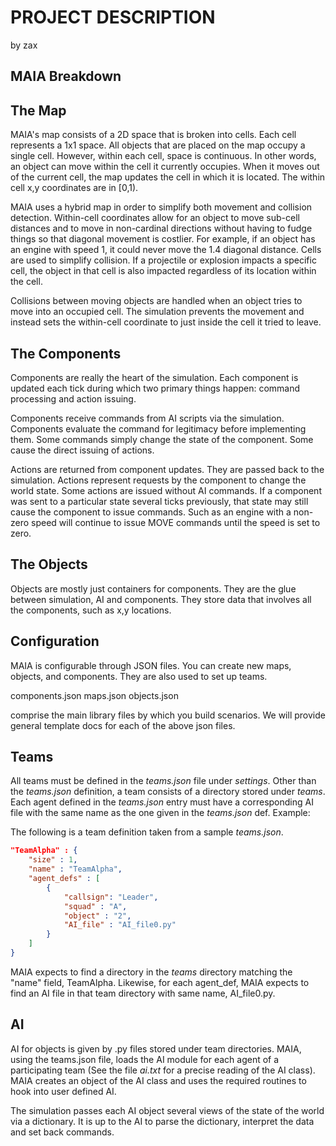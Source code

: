 
# PROJECT DESCRIPTION #
by zax              

## MAIA Breakdown

## The Map
MAIA's map consists of a 2D space that is broken into cells. Each cell represents a 1x1 space.
All objects that are placed on the map occupy a single cell. However, within each cell, space
is continuous. In other words, an object can move within the cell it currently occupies. When
it moves out of the current cell, the map updates the cell in which it is located. The within
cell x,y coordinates are in [0,1).

MAIA uses a hybrid map in order to simplify both movement and collision detection. Within-cell
coordinates allow for an object to move sub-cell distances and to move in non-cardinal directions
without having to fudge things so that diagonal movement is costlier. For example, if an object
has an engine with speed 1, it could never move the 1.4 diagonal distance. Cells are used to
simplify collision. If a projectile or explosion impacts a specific cell, the object in that cell
is also impacted regardless of its location within the cell.

Collisions between moving objects are handled when an object tries to move into an occupied cell.
The simulation prevents the movement and instead sets the within-cell coordinate to just inside
the cell it tried to leave.

## The Components
Components are really the heart of the simulation. Each component is updated each tick during which
two primary things happen: command processing and action issuing.

Components receive commands from AI scripts via the simulation. Components evaluate the command for
legitimacy before implementing them. Some commands simply change the state of the component. Some
cause the direct issuing of actions.

Actions are returned from component updates. They are passed back to the simulation. Actions represent
requests by the component to change the world state. Some actions are issued without AI commands.
If a component was sent to a particular state several ticks previously, that state may still cause
the component to issue commands. Such as an engine with a non-zero speed will continue to issue
MOVE commands until the speed is set to zero.

## The Objects
Objects are mostly just containers for components. They are the glue between simulation, AI and
components. They store data that involves all the components, such as x,y locations.

## Configuration
MAIA is configurable through JSON files. You can create new maps, objects, and components.
They are also used to set up teams.

components.json
maps.json
objects.json

comprise the main library files by which you build scenarios. We will provide general template
docs for each of the above json files.

## Teams
All teams must be defined in the *teams.json* file under *settings*. Other than the *teams.json* definition, a team consists of a directory stored under *teams*. Each agent defined in the *teams.json* entry must have a corresponding AI file with the same name as the one given in the *teams.json* def. Example:

The following is a team definition taken from a sample *teams.json*.

```json
"TeamAlpha" : {
    "size" : 1,
    "name" : "TeamAlpha",
    "agent_defs" : [
        {
            "callsign": "Leader",
            "squad" : "A",
            "object" : "2",
            "AI_file" : "AI_file0.py"
        }
    ]
}
```

MAIA expects to find a directory in the *teams* directory matching the "name" field, TeamAlpha. Likewise, for each agent_def, MAIA expects to find an AI file in that team directory with same name, AI_file0.py.

## AI
AI for objects is given by .py files stored under team directories. MAIA, using the teams.json file, loads the AI module for each agent of a participating team (See the file *ai.txt* for a precise reading of the AI class). MAIA creates an object of the AI class and uses the required routines to
hook into user defined AI.

The simulation passes each AI object several views of the state of the world via a dictionary. It is
up to the AI to parse the dictionary, interpret the data and set back commands.
